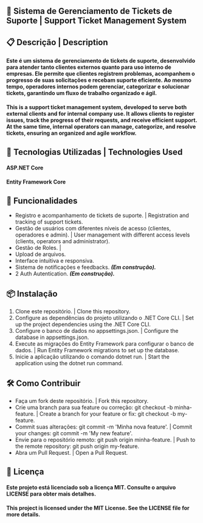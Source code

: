 ## 📌 Sistema de Gerenciamento de Tickets de Suporte | Support Ticket Management System

## 📋 Descrição | Description
#### Este é um sistema de gerenciamento de tickets de suporte, desenvolvido para atender tanto clientes externos quanto para uso interno de empresas. Ele permite que clientes registrem problemas, acompanhem o progresso de suas solicitações e recebam suporte eficiente. Ao mesmo tempo, operadores internos podem gerenciar, categorizar e solucionar tickets, garantindo um fluxo de trabalho organizado e ágil.

#### This is a support ticket management system, developed to serve both external clients and for internal company use. It allows clients to register issues, track the progress of their requests, and receive efficient support. At the same time, internal operators can manage, categorize, and resolve tickets, ensuring an organized and agile workflow.


## 🚀 Tecnologias Utilizadas | Technologies Used
#### ASP.NET Core
#### Entity Framework Core


## 🎯 Funcionalidades
- Registro e acompanhamento de tickets de suporte. | Registration and tracking of support tickets.
- Gestão de usuários com diferentes níveis de acesso (clientes, operadores e admin). | User management with different access levels (clients, operators and administrator).
- Gestão de Roles. | 
- Upload de arquivos.
- Interface intuitiva e responsiva.
- Sistema de notificações e feedbacks. **_(Em construção)._**
- 2 Auth Autentication. **_(Em construção)._**

## 📦 Instalação
1. Clone este repositório. | Clone this repository.
2. Configure as dependências do projeto utilizando o .NET Core CLI. | Set up the project dependencies using the .NET Core CLI.
3. Configure o banco de dados no appsettings.json. | Configure the database in appsettings.json.
4. Execute as migrações do Entity Framework para configurar o banco de dados. | Run Entity Framework migrations to set up the database.
5. Inicie a aplicação utilizando o comando dotnet run. | Start the application using the dotnet run command.

## 🛠️ Como Contribuir
- Faça um fork deste repositório. | Fork this repository.
- Crie uma branch para sua feature ou correção: git checkout -b minha-feature. | Create a branch for your feature or fix: git checkout -b my-feature.
- Commit suas alterações: git commit -m 'Minha nova feature'. | Commit your changes: git commit -m 'My new feature'.
- Envie para o repositório remoto: git push origin minha-feature. | Push to the remote repository: git push origin my-feature.
- Abra um Pull Request. | Open a Pull Request.

## 📜 Licença
#### Este projeto está licenciado sob a licença MIT. Consulte o arquivo LICENSE para obter mais detalhes.
#### This project is licensed under the MIT License. See the LICENSE file for more details.
